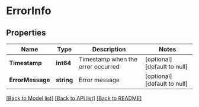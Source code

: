 # ErrorInfo

## Properties
Name | Type | Description | Notes
------------ | ------------- | ------------- | -------------
**Timestamp** | **int64** | Timestamp when the error occurred | [optional] [default to null]
**ErrorMessage** | **string** | Error message | [optional] [default to null]

[[Back to Model list]](../README.md#documentation-for-models) [[Back to API list]](../README.md#documentation-for-api-endpoints) [[Back to README]](../README.md)

